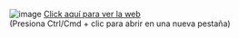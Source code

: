 ![image](https://github.com/user-attachments/assets/fe229f2f-62f4-4bbd-ac71-1b929ee55b25)
[Click aquí para ver la web]((https://age-calculator-eg.vercel.app/))  
 (Presiona Ctrl/Cmd + clic para abrir en una nueva pestaña)
